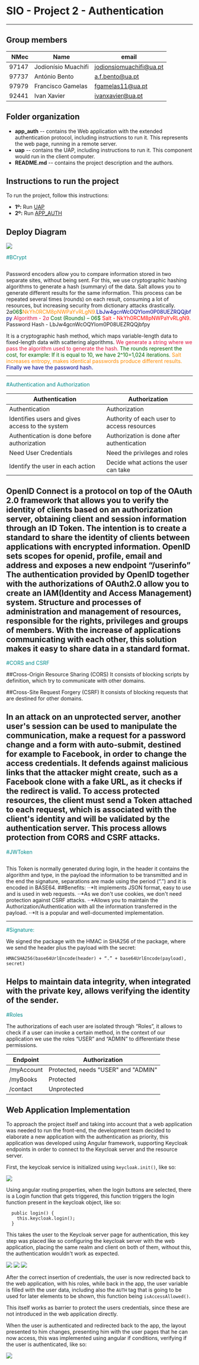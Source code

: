 # SIO - Project 2 - Authentication

-----

## Group members

| NMec | Name | email |
|--:|---|---|
| 97147 | Jodionísio Muachifi  | jodionsiomuachifi@ua.pt |
| 97737 | António Bento | a.f.bento@ua.pt |
| 97979 | Francisco Gamelas | fgamelas11@ua.pt |
| 92441 | Ivan Xavier | ivanxavier@ua.pt |


## Folder organization

- **app_auth** -- contains the Web application with the extended authentication protocol, including instructions to run it. This represents the web page, running in a remote server.
- **uap** -- contains the UAP, including instructions to run it. This component would run in the client computer.
- **README.md** -- contains the project description and the authors.


## Instructions to run the project
To run the project, follow this instructions:
- **1º:** Run [UAP](https://github.com/detiuaveiro/project-2---authentication-equipa_2/tree/master/uap)
- **2º:** Run [APP_AUTH](https://github.com/detiuaveiro/project-2---authentication-equipa_2/tree/master/app_auth)

## Deploy Diagram
<img src="img/sio-project2-deploy-diagram.png">


<span style="color: darkcyan">#BCrypt</span>

<img>
 
Password encoders allow you to compare information stored in two separate sites, without being sent. For this, we use cryptographic hashing algorithms to generate a hash (summary) of the data. Salt allows you to generate different results for the same information. This process can be repeated several times (rounds) on each result, consuming a lot of resources, but increasing security from dictionary attacks drastically.
<span font="color: crimson">$2a$</span><span style="color: darkgreen">06$</span><span style="color: darkorange">NkYh0RCM8pNWPaYvRLgN9.</span><span style="color: darkblue">LbJw4gcnWcOQYIom0P08UEZRQQjbfpy</span>
<span style="color: crimson">Algorithm - $2a$</span>
<span style="color: darkgreen">Cost (Rounds) – 06$</span>
<span style="color: red">Salt - NkYh0RCM8pNWPaYvRLgN9.</span>
<span font="color: red">Password Hash - LbJw4gcnWcOQYIom0P08UEZRQQjbfpy</span>


It is a cryptographic hash method, which maps variable-length data to fixed-length data with scattering algorithms.
<span style="color: crimson">We generate a string where we pass the algorithm used to generate the hash.</span>
<span style="color: darkgreen">The rounds represent the cost, for example: If it is equal to 10, we have 2^10=1,024 iterations.</span>
<span style="color: darkorange">Salt increases entropy, makes identical passwords produce different results.</span>
<span style="color: darkblue">Finally we have the password hash.</span>


---
<span style="color: darkcyan">#Authentication and Authorization</span>


| Authentication  |  Authorization  |
| --- | --- |
|  Authentication  |  Authorization  |
|  Identifies users and gives access to the system  |  Authority of each user to access resources  |
|  Authentication is done before authorization  |  Authorization is done after authentication  |
|  Need User Credentials  |  Need the privileges and roles  |
|  Identify the user in each action  |  Decide what actions the user can take  |


OpenID Connect is a protocol on top of the OAuth 2.0 framework that allows you to verify the identity of clients based on an authorization server, obtaining client and session information through an ID Token.
The intention is to create a standard to share the identity of clients between applications with encrypted information.
OpenID sets scopes for openid, profile, email and address and exposes a new endpoint “/userinfo”
The authentication provided by OpenID together with the authorizations of OAuth2.0 allow you to create an IAM(Identity and Access Management) system.
Structure and processes of administration and management of resources, responsible for the rights, privileges and groups of members.
With the increase of applications communicating with each other, this solution makes it easy to share data in a standard format.
---
<span style="color: darkcyan">#CORS and CSRF</span>


##Cross-Origin Resource Sharing (CORS)
It consists of blocking scripts by definition, which try to communicate with other domains.

##Cross-Site Request Forgery (CSRF)
It consists of blocking requests that are destined for other domains.

In an attack on an unprotected server, another user's session can be used to manipulate the communication, make a request for a password change and a form with auto-submit, destined for example to Facebook, in order to change the access credentials.
It defends against malicious links that the attacker might create, such as a Facebook clone with a fake URL, as it checks if the redirect is valid.
To access protected resources, the client must send a Token attached to each request, which is associated with the client's identity and will be validated by the authentication server. This process allows protection from CORS and CSRF attacks.
---
<span style="color: darkcyan">#JWToken</span>

<img>
 
This Token is normally generated during login, in the header it contains the algorithm and type, in the payload the information to be transmitted and in the end the signature, separations are made using the period (“.”) and it is encoded in BASE64.
##Benefits:
⋅⋅*It implements JSON format, easy to use and is used in web requests.
⋅⋅*As we don't use cookies, we don't need protection against CSRF attacks.
⋅⋅*Allows you to maintain the Authorization/Authentication with all the information transferred in the payload.
⋅⋅*It is a popular and well-documented implementation.
<img>
 
---
<span style="color: darkcyan">#Signature:</span>

We signed the package with the HMAC in SHA256 of the package, where we send the header plus the payload with the secret:
```
HMACSHA256(base64UrlEncode(header) + “.” + base64UrlEncode(payload), secret)
```
Helps to maintain data integrity, when integrated with the private key, allows verifying the identity of the sender.
---
<span style="color: darkcyan">#Roles</span>

The authorizations of each user are isolated through “Roles”, it allows to check if a user can invoke a certain method, in the context of our application we use the roles “USER” and “ADMIN” to differentiate these permissions.

| Endpoint |  Authorization  |
| --- | --- |
|  /myAccount  |  Protected, needs "USER" and "ADMIN"  |
|  /myBooks  |  Protected  |
|  /contact  |  Unprotected  |






## Web Application Implementation

To approach the project itself and taking into account that a web application was needed to run the front-end, the development team decided to elaborate a new application with the authentication as priority, this application was developed using Angular framework, supporting Keycloak endpoints in order to connect to the Keycloak server and the resource server.

First, the keycloak service is initialized using ```keycloak.init()```, like so:

<img src="img/config1.png"/>



Using angular routing properties, when the login buttons are selected, there is a Login function that gets triggered, this function triggers the login function present in the keycloak object, like so:
```
  public login() {
    this.keycloak.login();
  }
```

This takes the user to the Keycloak server page for authentication, this key step was placed like so configuring the keycloak server with the web application, placing the same realm and client on both of them, without this, the authentication wouldn't work as expected.

<img src="img/client1.png"/>
<img src="img/client2.png"/>
<img src="img/client3.png"/>

After the correct insertion of credentials, the user is now redirected back to the web application, with his roles, while back in the app, the user variable is filled with the user data, including also the ```AUTH``` tag that is going to be used for later elements to be shown, this function being ```isAccessAllowed()```.

This itself works as barrier to protect the users credentials, since these are not introduced in the web application directly.

When the user is authenticated and redirected back to the app, the layout presented to him changes, presenting him with the user pages that he can now access, this was implemented using angular if conditions, verifying if the user is authenticated, like so:

<img src="img/cond1.png"/>


